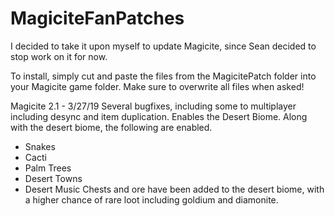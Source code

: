 # MagiciteFanPatches
I decided to take it upon myself to update Magicite, since Sean decided to stop work on it for now.

To install, simply cut and paste the files from the MagicitePatch folder into your Magicite game folder.
Make sure to overwrite all files when asked!

Magicite 2.1 - 3/27/19
Several bugfixes, including some to multiplayer including desync and item duplication.
Enables the Desert Biome.
Along with the desert biome, the following are enabled.
* Snakes
* Cacti
* Palm Trees
* Desert Towns
* Desert Music
Chests and ore have been added to the desert biome, with a higher chance of rare loot including goldium and diamonite.

